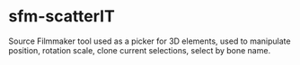 # sfm-scatterIT
Source Filmmaker tool used as a picker for 3D elements, used to manipulate position, rotation scale, clone current selections, select by bone name.
